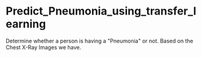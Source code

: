 # Predict_Pneumonia_using_transfer_learning
Determine whether a person is having a "Pneumonia" or not. Based on the Chest X-Ray Images we have.

